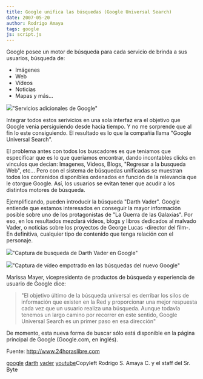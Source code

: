 ```yaml
---
title: Google unifica las búsquedas (Google Universal Search)
date: 2007-05-20
author: Rodrigo Amaya
tags: google
js: script.js
---
```


Google posee un motor de búsqueda para cada servicio de brinda a sus
      usuarios, búsqueda de:

- Imágenes
- Web
- Vídeos
- Noticias
- Mapas
y
      más...

[![](http://bp2.blogger.com/_ayvorITawE4/RlC3FKos2nI/AAAAAAAAAXE/10_q1EnYCOs/s400/ymas.jpg)](http://bp2.blogger.com/_ayvorITawE4/RlC3FKos2nI/AAAAAAAAAXE/10_q1EnYCOs/s1600-h/ymas.jpg)"Servicios adicionales de
      Google"

Integrar todos estos serivicios en una sola interfaz era
      el objetivo que Google venia persiguiendo desde hacía tiempo. Y no me sorprende que al fin lo
      este consiguiendo.
El resultado es lo que la compañia llama "Google Universal
      Search".

El problema antes con todos los buscadores es que teniamos que
      especificar que es lo que queriamos encontrar, dando incontables clicks en vinculos que
      decian: Imagenes, Videos, Blogs, "Regresar a la busqueda Web", etc...
Pero con el
      sistema de búsquedas unificadas se muestran todos los contenidos disponibles ordenados en
      función de la relevancia que le otorgue Google. Así, los usuarios se evitan tener que acudir a
      los distintos motores de búsqueda.

Ejemplificando, pueden introducir la
      búsqueda "Darth Vader". Google entiende que estamos interesados en conseguir la mayor
      información posible sobre uno de los protagonistas de "La Guerra de las Galaxias". Por eso, en
      los resultados mezclará vídeos, blogs y libros dedicados al malvado Vader, o noticias sobre
      los proyectos de George Lucas -director del film-. En definitiva, cualquier tipo de contenido
      que tenga relación con el personaje.

[![](http://bp3.blogger.com/_ayvorITawE4/RlC4maos2oI/AAAAAAAAAXM/xVoFPFYpGe8/s320/googledarthvader.jpg)](http://bp3.blogger.com/_ayvorITawE4/RlC4maos2oI/AAAAAAAAAXM/xVoFPFYpGe8/s1600-h/googledarthvader.jpg)"Captura de busqueda de
      Darth Vader en Google"

[![](http://bp1.blogger.com/_ayvorITawE4/RlC486os2pI/AAAAAAAAAXU/Y-jotxIadlI/s320/googledarthvaderexpanded.jpg)](http://bp1.blogger.com/_ayvorITawE4/RlC486os2pI/AAAAAAAAAXU/Y-jotxIadlI/s1600-h/googledarthvaderexpanded.jpg)"Captura de vídeo empotrado
      en las búsquedas del nuevo Google"

Marissa Mayer, vicepresidenta de productos de búsqueda y experiencia de
      usuario de Google dice:

> "El objetivo
> último de la búsqueda universal es derribar los silos de información que existen en la Red y
> proporcionar una mejor respuesta cada vez que un usuario realiza una búsqueda. Aunque todavía
> tenemos un largo camino por recorrer en este sentido, Google Universal Search es un primer
> paso en esa dirección"

De momento, esta nueva forma de buscar sólo está disponible en la página principal
      de Google (Google.com, en inglés).

Fuente:
      http://www.24horaslibre.com

[google](http://www.blogalaxia.com/tags/google) [darth](http://www.blogalaxia.com/tags/darth) [vader](http://www.blogalaxia.com/tags/vader) [youtube](http://www.blogalaxia.com/tags/youtube)Copyleft Rodrigo S. Amaya
      C. y el staff del Sr. Byte